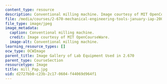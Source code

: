 ```yaml
---
content_type: resource
description: Conventional milling machine. Image courtesy of MIT OpenCourseWare.
file: /media/courses/2-670-mechanical-engineering-tools-january-iap-2004/d2727bb0c23b2c170604f44069d964f1_mill_Pap.jpg
file_type: image/jpeg
image_metadata:
  caption: Conventional milling machine.
  credit: Image courtesy of MIT OpenCourseWare.
  image-alt: Conventional milling machine.
learning_resource_types: []
ocw_type: OCWImage
parent_title: Image Gallery of Lab Equipment Used in 2.670
parent_type: CourseSection
resourcetype: Image
title: mill_Pap.jpg
uid: d2727bb0-c23b-2c17-0604-f44069d964f1
---
```

